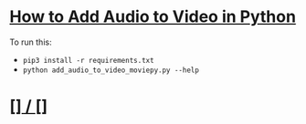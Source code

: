 # [How to Add Audio to Video in Python](https://www.thepythoncode.com/article/add-audio-to-video-in-python)
To run this:
- `pip3 install -r requirements.txt`
- `python add_audio_to_video_moviepy.py --help`
##
# [[] / []]()